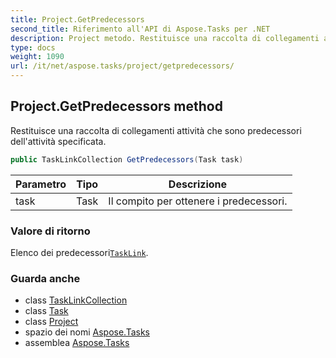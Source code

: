 ```yaml
---
title: Project.GetPredecessors
second_title: Riferimento all'API di Aspose.Tasks per .NET
description: Project metodo. Restituisce una raccolta di collegamenti attività che sono predecessori dellattività specificata.
type: docs
weight: 1090
url: /it/net/aspose.tasks/project/getpredecessors/
---
```

## Project.GetPredecessors method

Restituisce una raccolta di collegamenti attività che sono predecessori dell'attività specificata.

```csharp
public TaskLinkCollection GetPredecessors(Task task)
```

| Parametro | Tipo | Descrizione |
| --- | --- | --- |
| task | Task | Il compito per ottenere i predecessori. |

### Valore di ritorno

Elenco dei predecessori[`TaskLink`](../../tasklink/).

### Guarda anche

* class [TaskLinkCollection](../../tasklinkcollection/)
* class [Task](../../task/)
* class [Project](../)
* spazio dei nomi [Aspose.Tasks](../../project/)
* assemblea [Aspose.Tasks](../../../)


